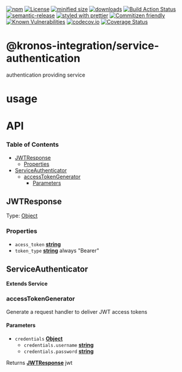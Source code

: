 [![npm](https://img.shields.io/npm/v/@kronos-integration/service-authenticator.svg)](https://www.npmjs.com/package/@kronos-integration/service-authenticator)
[![License](https://img.shields.io/badge/License-BSD%203--Clause-blue.svg)](https://opensource.org/licenses/BSD-3-Clause)
[![minified size](https://badgen.net/bundlephobia/min/@kronos-integration/service-authenticator)](https://bundlephobia.com/result?p=@kronos-integration/service-authenticator)
[![downloads](http://img.shields.io/npm/dm/@kronos-integration/service-authenticator.svg?style=flat-square)](https://npmjs.org/package/@kronos-integration/service-authenticator)
[![Build Action Status](https://img.shields.io/endpoint.svg?url=https%3A%2F%2Factions-badge.atrox.dev%2FKronos-Integration%2Fservice-authenticator%2Fbadge&style=flat)](https://actions-badge.atrox.dev/Kronos-Integration/service-authenticator/goto)
[![semantic-release](https://img.shields.io/badge/%20%20%F0%9F%93%A6%F0%9F%9A%80-semantic--release-e10079.svg)](https://github.com/Kronos-Integration/service-authenticator.git)
[![styled with prettier](https://img.shields.io/badge/styled_with-prettier-ff69b4.svg)](https://github.com/prettier/prettier)
[![Commitizen friendly](https://img.shields.io/badge/commitizen-friendly-brightgreen.svg)](http://commitizen.github.io/cz-cli/)
[![Known Vulnerabilities](https://snyk.io/test/github/Kronos-Integration/service-authenticator/badge.svg)](https://snyk.io/test/github/Kronos-Integration/service-authenticator)
[![codecov.io](http://codecov.io/github/Kronos-Integration/service-authenticator/coverage.svg?branch=master)](http://codecov.io/github/Kronos-Integration/service-authenticator?branch=master)
[![Coverage Status](https://coveralls.io/repos/Kronos-Integration/service-authenticator/badge.svg)](https://coveralls.io/r/Kronos-Integration/service-authenticator)

# @kronos-integration/service-authentication

authentication providing service

# usage

# API

<!-- Generated by documentation.js. Update this documentation by updating the source code. -->

### Table of Contents

-   [JWTResponse](#jwtresponse)
    -   [Properties](#properties)
-   [ServiceAuthenticator](#serviceauthenticator)
    -   [accessTokenGenerator](#accesstokengenerator)
        -   [Parameters](#parameters)

## JWTResponse

Type: [Object](https://developer.mozilla.org/docs/Web/JavaScript/Reference/Global_Objects/Object)

### Properties

-   `acess_token` **[string](https://developer.mozilla.org/docs/Web/JavaScript/Reference/Global_Objects/String)** 
-   `token_type` **[string](https://developer.mozilla.org/docs/Web/JavaScript/Reference/Global_Objects/String)** always "Bearer"

## ServiceAuthenticator

**Extends Service**

### accessTokenGenerator

Generate a request handler to deliver JWT access tokens

#### Parameters

-   `credentials` **[Object](https://developer.mozilla.org/docs/Web/JavaScript/Reference/Global_Objects/Object)** 
    -   `credentials.username` **[string](https://developer.mozilla.org/docs/Web/JavaScript/Reference/Global_Objects/String)** 
    -   `credentials.password` **[string](https://developer.mozilla.org/docs/Web/JavaScript/Reference/Global_Objects/String)** 

Returns **[JWTResponse](#jwtresponse)** jwt
